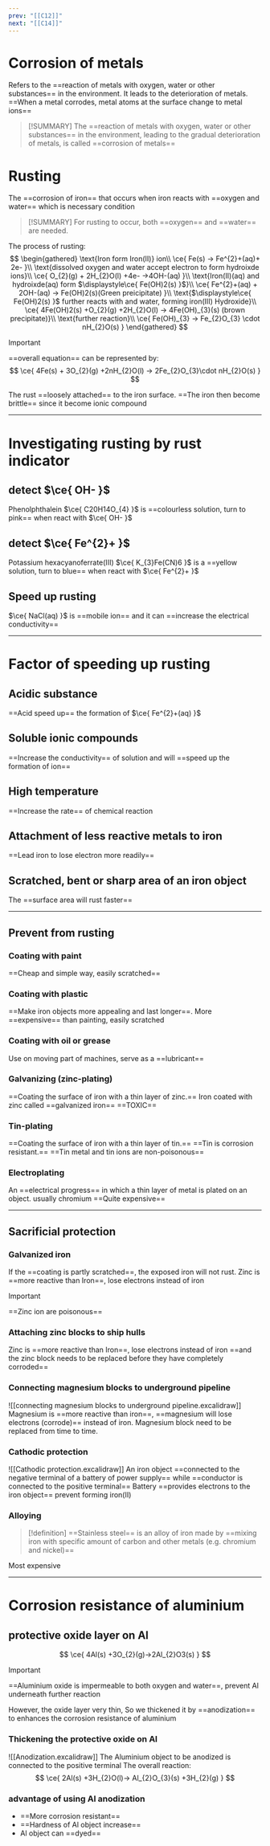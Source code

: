 ```yaml
---
prev: "[[C12]]"
next: "[[C14]]"
---
```




# Corrosion of metals
Refers to the ==reaction of metals with oxygen, water or other substances== in the environment. It leads to the deterioration of metals. ==When a metal corrodes, metal atoms at the surface change to metal ions==

> [!SUMMARY]
> The ==reaction of metals with oxygen, water or other substances== in the environment, leading to the gradual deterioration of metals, is called ==corrosion of metals==

# Rusting
The ==corrosion of iron== that occurs when iron reacts with ==oxygen and water== which is necessary condition

> [!SUMMARY]
> For rusting to occur, both ==oxygen== and ==water== are needed.

The process of rusting:
$$
\begin{gathered}
\text{Iron form Iron(II)} ion\\
\ce{ Fe(s) -> Fe^{2}+(aq)+ 2e- }\\
\text{dissolved oxygen and water accept electron to form hydroixde ions}\\
\ce{ O_{2}(g) + 2H_{2}O(l) +4e- ->4OH-(aq) }\\
\text{Iron(II)(aq) and hydroixde(aq) form $\displaystyle\ce{ Fe(OH)2(s) }$}\\
\ce{ Fe^{2}+(aq) + 2OH-(aq) -> Fe(OH)2(s)(Green preicipitate) }\\
\text{$\displaystyle\ce{ Fe(OH)2(s) }$ further reacts with and water, forming iron(III) Hydroxide}\\
\ce{ 4Fe(OH)2(s) +O_{2}(g) +2H_{2}O(l) -> 4Fe(OH)_{3}(s) (brown precipitate)}\\
\text{further reaction}\\
\ce{ Fe(OH)_{3} -> Fe_{2}O_{3} \cdot nH_{2}O(s) }
\end{gathered}
$$

> [!IMPORTANT]
> ==overall equation== can be represented by:
> $$
> \ce{ 4Fe(s) + 3O_{2}(g) +2nH_{2}O(l) -> 2Fe_{2}O_{3}\cdot nH_{2}O(s) }
> $$

The rust ==loosely attached== to the iron surface. ==The iron then become brittle== since it become ionic compound

---
# Investigating rusting by rust indicator

## detect $\ce{ OH- }$
Phenolphthalein $\ce{ C20H14O_{4} }$ is ==colourless solution, turn to pink== when react with $\ce{ OH- }$

## detect $\ce{ Fe^{2}+ }$
Potassium hexacyanoferrate(III) $\ce{ K_{3}Fe(CN)6 }$ is a ==yellow solution, turn to blue== when react with $\ce{ Fe^{2}+ }$




## Speed up rusting
$\ce{ NaCl(aq) }$ is ==mobile ion== and it can ==increase the electrical conductivity==

---
# Factor of speeding up rusting

## Acidic substance
==Acid speed up== the formation of $\ce{ Fe^{2}+(aq) }$

## Soluble ionic compounds
==Increase the conductivity== of solution and will ==speed up the formation of ion==

## High temperature
==Increase the rate== of chemical reaction

## Attachment of less reactive metals to iron
==Lead iron to lose electron more readily==

## Scratched, bent or sharp area of an iron object
The ==surface area will rust faster==

---
## Prevent from rusting 

### Coating with paint
==Cheap and simple way, easily scratched==

### Coating with plastic
==Make iron objects more appealing and last longer==. More ==expensive== than painting, easily scratched

### Coating with oil or grease
Use on moving part of machines, serve as a ==lubricant==

### Galvanizing (zinc-plating)
==Coating the surface of iron with a thin layer of zinc.==
Iron coated with zinc called ==galvanized iron==
==TOXIC==

### Tin-plating
==Coating the surface of iron with a thin layer of tin.==
==Tin is corrosion resistant.==
==Tin metal and tin ions are non-poisonous==

### Electroplating
An ==electrical progress== in which a thin layer of metal is plated on an object. usually chromium
==Quite expensive==

---
## Sacrificial protection

### Galvanized iron
If the ==coating is partly scratched==, the exposed iron will not rust.
Zinc is ==more reactive than Iron==, lose electrons instead of iron

> [!IMPORTANT]
> ==Zinc ion are poisonous==

### Attaching zinc blocks to ship hulls
Zinc is ==more reactive than Iron==, lose electrons instead of iron
==and the zinc block needs to be replaced before they have completely corroded==

### Connecting magnesium blocks to underground pipeline
![[connecting magnesium blocks to underground pipeline.excalidraw]]
Magnesium is ==more reactive than iron==, ==magnesium will lose electrons (corrode)== instead of iron.
Magnesium block need to be replaced from time to time.

### Cathodic protection
![[Cathodic protection.excalidraw]]
An iron object ==connected to the negative terminal of a battery of power supply==
while ==conductor is connected to the positive terminal==
Battery ==provides electrons to the iron object== prevent forming iron(II)

### Alloying

> [!definition]
> ==Stainless steel== is an alloy of iron made by ==mixing iron with specific amount of carbon and other metals (e.g. chromium and nickel)==

Most expensive

---
# Corrosion resistance of aluminium

## protective oxide layer on Al
$$
\ce{ 4Al(s) +3O_{2}(g)->2Al_{2}O3(s) }
$$

> [!IMPORTANT]
> ==Aluminium oxide is impermeable to both oxygen and water==, prevent Al underneath further reaction

However, the oxide layer very thin,
So we thickened it by ==anodization== to enhances the corrosion resistance of aluminium

### Thickening the protective oxide on Al
![[Anodization.excalidraw]]
The Aluminium object to be anodized is connected to the positive terminal
The overall reaction:
$$
\ce{ 2Al(s) +3H_{2}O(l)-> Al_{2}O_{3}(s) +3H_{2}(g) }
$$

### advantage of using Al anodization
- ==More corrosion resistant==
- ==Hardness of Al object increase==
- Al object can ==dyed==
